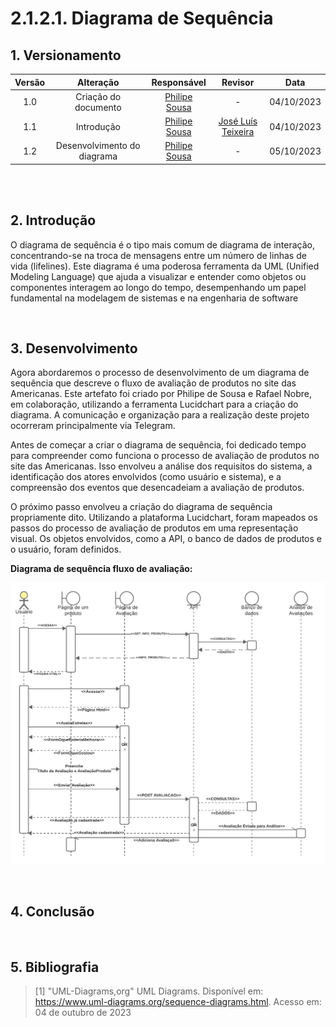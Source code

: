# 2.1.2.1. Diagrama de Sequência



## 1. Versionamento



| Versão |           Alteração           |  Responsável   |   Revisor    | Data |
| :----: | :-------------------------------------------------: | :----------------: | :----------------: | :---: |
| 1.0  | Criação do documento  | [Philipe Sousa](https://github.com/PhilipeSousa) | - | 04/10/2023 |
| 1.1  | Introdução  | [Philipe Sousa](https://github.com/PhilipeSousa) |  [José Luís Teixeira](https://github.com/joseluis-rt) | 04/10/2023 |
| 1.2  | Desenvolvimento do diagrama | [Philipe Sousa](https://github.com/PhilipeSousa) | - | 05/10/2023 |

<br/>

<br/>


## 2. Introdução

O diagrama de sequência é o tipo mais comum de diagrama de interação, concentrando-se na troca de mensagens entre um número de linhas de vida (lifelines). Este diagrama é uma poderosa ferramenta da UML (Unified Modeling Language) que ajuda a visualizar e entender como objetos ou componentes interagem ao longo do tempo, desempenhando um papel fundamental na modelagem de sistemas e na engenharia de software



<br/>





## 3. Desenvolvimento

Agora abordaremos o processo de desenvolvimento de um diagrama de sequência que descreve o fluxo de avaliação de produtos no site das Americanas. Este artefato foi criado por Philipe de Sousa e Rafael Nobre, em colaboração, utilizando a ferramenta Lucidchart para a criação do diagrama. A comunicação e organização para a realização deste projeto ocorreram principalmente via Telegram.

Antes de começar a criar o diagrama de sequência, foi dedicado tempo para compreender como funciona o processo de avaliação de produtos no site das Americanas. Isso envolveu a análise dos requisitos do sistema, a identificação dos atores envolvidos (como usuário e sistema), e a compreensão dos eventos que desencadeiam a avaliação de produtos.

O próximo passo envolveu a criação do diagrama de sequência propriamente dito. Utilizando a plataforma Lucidchart, foram mapeados os passos do processo de avaliação de produtos em uma representação visual. Os objetos envolvidos, como a API, o banco de dados de produtos e o usuário, foram definidos.

**Diagrama de sequência fluxo de avaliação:**

![Diagrama](../img/Diagrama_de_Sequencias_Americanas.png)

<br/>


## 4. Conclusão
 


<br/>





## 5. Bibliografia



> [1] "UML-Diagrams,org" UML Diagrams. Disponível em: https://www.uml-diagrams.org/sequence-diagrams.html. Acesso em: 04 de outubro de 2023



